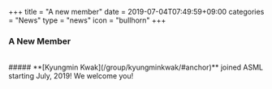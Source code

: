 +++
title = "A new member"
date = 2019-07-04T07:49:59+09:00
categories = "News"
type = "news"
icon = "bullhorn"
+++

### A New Member
<div class='image'>
<img src="/images/group/kyungminkwak.jpg" class="img-responsive; width:50%;" alt="">
</div>
<br>
##### **[Kyungmin Kwak](/group/kyungminkwak/#anchor)** joined ASML starting July, 2019! We welcome you!
<br>
